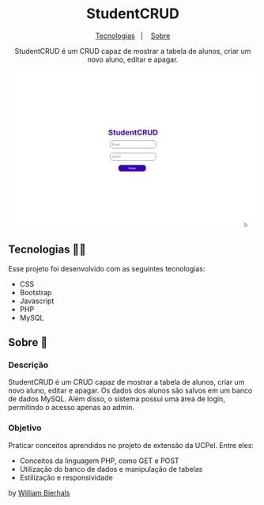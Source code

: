 <h1 align="center"> StudentCRUD </h1>
<p align="center">
  <a href="#tecnologias-">Tecnologias</a>&nbsp;&nbsp;&nbsp;|&nbsp;&nbsp;&nbsp;
  <a href="#sobre-">Sobre</a>
</p>
<p align="center"> 
  StudentCRUD é um CRUD capaz de mostrar a tabela de alunos, criar um novo aluno, editar e apagar.
</p>
<p align="center">
  <img src="img/crud.gif" align="center" style="border-radius: 10px" />
</p>

## Tecnologias 👨‍💻 
Esse projeto foi desenvolvido com as seguintes tecnologias:
- CSS
- Bootstrap
- Javascript
- PHP
- MySQL

## Sobre 📖


### Descrição
StudentCRUD é um CRUD capaz de mostrar a tabela de alunos, criar um novo aluno, editar e apagar. Os dados dos alunos são salvos em um banco de dados MySQL. Além disso, o sistema possui uma área de login, permitindo o acesso apenas ao admin.


### Objetivo
Praticar conceitos aprendidos no projeto de extensão da UCPel. Entre eles:

- Conceitos da linguagem PHP, como GET e POST
- Utilização do banco de dados e manipulação de tabelas
- Estilização e responsividade



by [William Bierhals](https://github.com/will1Zera)

